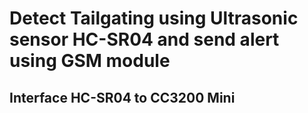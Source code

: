 # Detect Tailgating using Ultrasonic sensor HC-SR04 and send alert using GSM module
## Interface HC-SR04 to CC3200 Mini
